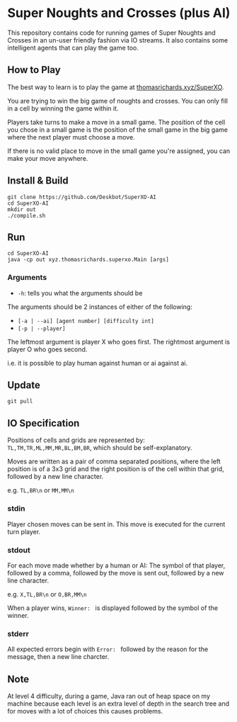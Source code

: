 Super Noughts and Crosses (plus AI)
===================================
This repository contains code for running games of Super Noughts and Crosses in an un-user friendly fashion via IO streams. It also contains some intelligent agents that can play the game too.

How to Play
-----------

The best way to learn is to play the game at [thomasrichards.xyz/SuperXO](http://thomasrichards.xyz/SuperXO).

You are trying to win the big game of noughts and crosses. You can only fill in a cell by winning the game within it.

Players take turns to make a move in a small game. The position of the cell you chose in a small game is the position of the small game in the big game where the next player must choose a move.

If there is no valid place to move in the small game you're assigned, you can make your move anywhere.

Install \& Build
----------------

```
git clone https://github.com/Deskbot/SuperXO-AI
cd SuperXO-AI
mkdir out
./compile.sh
```

Run
---

```
cd SuperXO-AI
java -cp out xyz.thomasrichards.superxo.Main [args]
```

### Arguments
* `-h`: tells you what the arguments should be

The arguments should be 2 instances of either of the following:

* `[-a | --ai] [agent number] [difficulty int]`
* `[-p | --player]`

The leftmost argument is player X who goes first. The rightmost argument is player O who goes second.

i.e. it is possible to play human against human or ai against ai.

Update
------

```
git pull
```

IO Specification
----------------

Positions of cells and grids are represented by: `TL,TM,TR,ML,MM,MR,BL,BM,BR`, which should be self-explanatory.

Moves are written as a pair of comma separated positions, where the left position is of a 3x3 grid and the right position is of the cell within that grid, followed by a new line character.

e.g. `TL,BR\n` or `MM,MM\n`

### stdin

Player chosen moves can be sent in. This move is executed for the current turn player.

### stdout

For each move made whether by a human or AI: The symbol of that player, followed by a comma, followed by the move is sent out, followed by a new line character.

e.g. `X,TL,BR\n` or `O,BR,MM\n`

When a player wins, `Winner: ` is displayed followed by the symbol of the winner.

### stderr

All expected errors begin with `Error: ` followed by the reason for the message, then a new line charcter.

Note
----

At level 4 difficulty, during a game, Java ran out of heap space on my machine because each level is an extra level of depth in the search tree and for moves with a lot of choices this causes problems.
